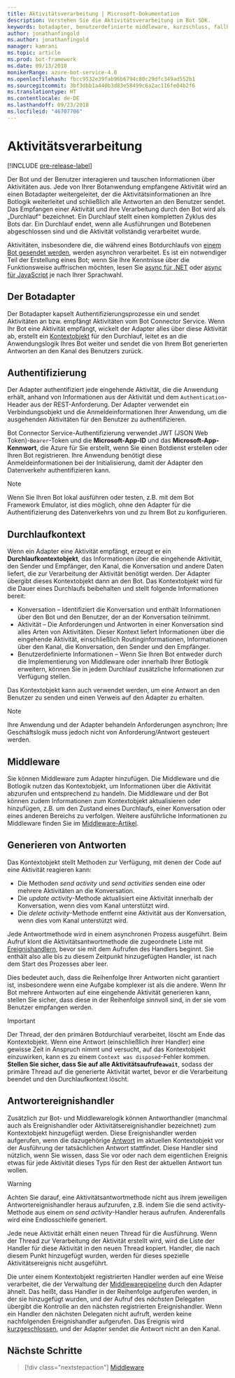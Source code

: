 ```yaml
---
title: Aktivitätsverarbeitung | Microsoft-Dokumentation
description: Verstehen Sie die Aktivitätsverarbeitung im Bot SDK.
keywords: botadapter, benutzerdefinierte middleware, kurzschluss, fallback, ereignishandler
author: jonathanfingold
ms.author: jonathanfingold
manager: kamrani
ms.topic: article
ms.prod: bot-framework
ms.date: 09/13/2018
monikerRange: azure-bot-service-4.0
ms.openlocfilehash: fbcc9532e39fab96b6794c80c29dfc349ad552b1
ms.sourcegitcommit: 3bf3dbb1a440b3d83e58499c6a2ac116fe04b2f6
ms.translationtype: HT
ms.contentlocale: de-DE
ms.lasthandoff: 09/23/2018
ms.locfileid: "46707706"
---
```

# <a name="activity-processing"></a>Aktivitätsverarbeitung

[!INCLUDE [pre-release-label](../includes/pre-release-label.md)]

Der Bot und der Benutzer interagieren und tauschen Informationen über Aktivitäten aus. Jede von Ihrer Botanwendung empfangene Aktivität wird an einen Botadapter weitergeleitet, der die Aktivitätsinformationen an Ihre Botlogik weiterleitet und schließlich alle Antworten an den Benutzer sendet. Das Empfangen einer Aktivität und ihre Verarbeitung durch den Bot wird als „Durchlauf“ bezeichnet. Ein Durchlauf stellt einen kompletten Zyklus des Bots dar. Ein Durchlauf endet, wenn alle Ausführungen und Botebenen abgeschlossen sind und die Aktivität vollständig verarbeitet wurde.

Aktivitäten, insbesondere die, die während eines Botdurchlaufs von [einem Bot gesendet werden](#generating-responses), werden asynchron verarbeitet. Es ist ein notwendiger Teil der Erstellung eines Bot; wenn Sie Ihre Kenntnisse über die Funktionsweise auffrischen möchten, lesen Sie [async für .NET](https://docs.microsoft.com/en-us/dotnet/csharp/async) oder [async für JavaScript](https://developer.mozilla.org/en-US/docs/Web/JavaScript/Reference/Statements/async_function) je nach Ihrer Sprachwahl.

## <a name="the-bot-adapter"></a>Der Botadapter

Der Botadapter kapselt Authentifizierungsprozesse ein und sendet Aktivitäten an bzw. empfängt Aktivitäten vom Bot Connector Service. Wenn Ihr Bot eine Aktivität empfängt, wickelt der Adapter alles über diese Aktivität ab, erstellt ein [Kontextobjekt](#turn-context) für den Durchlauf, leitet es an die Anwendungslogik Ihres Bot weiter und sendet die von Ihrem Bot generierten Antworten an den Kanal des Benutzers zurück.

## <a name="authentication"></a>Authentifizierung

Der Adapter authentifiziert jede eingehende Aktivität, die die Anwendung erhält, anhand von Informationen aus der Aktivität und dem `Authentication`-Header aus der REST-Anforderung. Der Adapter verwendet ein Verbindungsobjekt und die Anmeldeinformationen Ihrer Anwendung, um die ausgehenden Aktivitäten für den Benutzer zu authentifizieren.

Bot Connector Service-Authentifizierung verwendet JWT (JSON Web Token)-`Bearer`-Token und die **Microsoft-App-ID** und das **Microsoft-App-Kennwort**, die Azure für Sie erstellt, wenn Sie einen Botdienst erstellen oder Ihren Bot registrieren. Ihre Anwendung benötigt diese Anmeldeinformationen bei der Initialisierung, damit der Adapter den Datenverkehr authentifizieren kann.

> [!NOTE]
> Wenn Sie Ihren Bot lokal ausführen oder testen, z.B. mit dem Bot Framework Emulator, ist dies möglich, ohne den Adapter für die Authentifizierung des Datenverkehrs von und zu Ihrem Bot zu konfigurieren.

## <a name="turn-context"></a>Durchlaufkontext

Wenn ein Adapter eine Aktivität empfängt, erzeugt er ein **Durchlaufkontextobjekt**, das Informationen über die eingehende Aktivität, den Sender und Empfänger, den Kanal, die Konversation und andere Daten liefert, die zur Verarbeitung der Aktivität benötigt werden. Der Adapter übergibt dieses Kontextobjekt dann an den Bot. Das Kontextobjekt wird für die Dauer eines Durchlaufs beibehalten und stellt folgende Informationen bereit:

* Konversation – Identifiziert die Konversation und enthält Informationen über den Bot und den Benutzer, der an der Konversation teilnimmt.
* Aktivität – Die Anforderungen und Antworten in einer Konversation sind alles Arten von Aktivitäten. Dieser Kontext liefert Informationen über die eingehende Aktivität, einschließlich Routinginformationen, Informationen über den Kanal, die Konversation, den Sender und den Empfänger.
* Benutzerdefinierte Informationen – Wenn Sie Ihren Bot entweder durch die Implementierung von Middleware oder innerhalb Ihrer Botlogik erweitern, können Sie in jedem Durchlauf zusätzliche Informationen zur Verfügung stellen.

Das Kontextobjekt kann auch verwendet werden, um eine Antwort an den Benutzer zu senden und einen Verweis auf den Adapter zu erhalten<!-- to create a new conversation or continue an existing one-->.

> [!NOTE]
> Ihre Anwendung und der Adapter behandeln Anforderungen asynchron; Ihre Geschäftslogik muss jedoch nicht von Anforderung/Antwort gesteuert werden.

## <a name="middleware"></a>Middleware

Sie können Middleware zum Adapter hinzufügen. Die Middleware und die Botlogik nutzen das Kontextobjekt, um Informationen über die Aktivität abzurufen und entsprechend zu handeln. Die Middleware und der Bot können zudem Informationen zum Kontextobjekt aktualisieren oder hinzufügen, z.B. um den Zustand eines Durchlaufs, einer Konversation oder eines anderen Bereichs zu verfolgen. Weitere ausführliche Informationen zu Middleware finden Sie im [Middleware-Artikel](~/v4sdk/bot-builder-concept-middleware.md).

## <a name="generating-responses"></a>Generieren von Antworten

Das Kontextobjekt stellt Methoden zur Verfügung, mit denen der Code auf eine Aktivität reagieren kann:

* Die Methoden _send activity_ und _send activities_ senden eine oder mehrere Aktivitäten an die Konversation.
* Die _update activity_-Methode aktualisiert eine Aktivität innerhalb der Konversation, wenn dies vom Kanal unterstützt wird.
* Die _delete activity_-Methode entfernt eine Aktivität aus der Konversation, wenn dies vom Kanal unterstützt wird.

Jede Antwortmethode wird in einem asynchronen Prozess ausgeführt. Beim Aufruf klont die Aktivitätsantwortmethode die zugeordnete Liste mit [Ereignishandlern](#response-event-handlers), bevor sie mit dem Aufrufen des Handlers beginnt. Sie enthält also alle bis zu diesem Zeitpunkt hinzugefügten Handler, ist nach dem Start des Prozesses aber leer.

Dies bedeutet auch, dass die Reihenfolge Ihrer Antworten nicht garantiert ist, insbesondere wenn eine Aufgabe komplexer ist als die andere. Wenn Ihr Bot mehrere Antworten auf eine eingehende Aktivität generieren kann, stellen Sie sicher, dass diese in der Reihenfolge sinnvoll sind, in der sie vom Benutzer empfangen werden.

> [!IMPORTANT]
> Der Thread, der den primären Botdurchlauf verarbeitet, löscht am Ende das Kontextobjekt. Wenn eine Antwort (einschließlich ihrer Handler) eine gewisse Zeit in Anspruch nimmt und versucht, auf das Kontextobjekt einzuwirken, kann es zu einem `Context was disposed`-Fehler kommen. **Stellen Sie sicher, dass Sie auf alle Aktivitätsaufrufe`await`**, sodass der primäre Thread auf die generierte Aktivität wartet, bevor er die Verarbeitung beendet und den Durchlaufkontext löscht.

## <a name="response-event-handlers"></a>Antwortereignishandler

Zusätzlich zur Bot- und Middlewarelogik können Antworthandler (manchmal auch als Ereignishandler oder Aktivitätsereignishandler bezeichnet) zum Kontextobjekt hinzugefügt werden. Diese Ereignishandler werden aufgerufen, wenn die dazugehörige [Antwort](#generating-responses) im aktuellen Kontextobjekt vor der Ausführung der tatsächlichen Antwort stattfindet. Diese Handler sind nützlich, wenn Sie wissen, dass Sie vor oder nach dem eigentlichen Ereignis etwas für jede Aktivität dieses Typs für den Rest der aktuellen Antwort tun wollen.

> [!WARNING]
> Achten Sie darauf, eine Aktivitätsantwortmethode nicht aus ihrem jeweiligen Antwortereignishandler heraus aufzurufen, z.B. indem Sie die send activity-Methode aus einem _on send activity_-Handler heraus aufrufen. Anderenfalls wird eine Endlosschleife generiert.

Jede neue Aktivität erhält einen neuen Thread für die Ausführung. Wenn der Thread zur Verarbeitung der Aktivität erstellt wird, wird die Liste der Handler für diese Aktivität in den neuen Thread kopiert. Handler, die nach diesem Punkt hinzugefügt wurden, werden für dieses spezielle Aktivitätsereignis nicht ausgeführt.

Die unter einem Kontextobjekt registrierten Handler werden auf eine Weise verarbeitet, die der Verwaltung der [Middlewarepipeline](~/v4sdk/bot-builder-concept-middleware.md#the-bot-middleware-pipeline) durch den Adapter ähnelt. Das heißt, dass Handler in der Reihenfolge aufgerufen werden, in der sie hinzugefügt wurden, und der Aufruf des _nächsten_ Delegaten übergibt die Kontrolle an den nächsten registrierten Ereignishandler. Wenn ein Handler den nächsten Delegaten nicht aufruft, werden keine nachfolgenden Ereignishandler aufgerufen. Das Ereignis wird [kurzgeschlossen](~/v4sdk/bot-builder-concept-middleware.md#short-circuiting), und der Adapter sendet die Antwort nicht an den Kanal.

## <a name="next-steps"></a>Nächste Schritte

> [!div class="nextstepaction"]
> [Middleware](~/v4sdk/bot-builder-concept-middleware.md)
